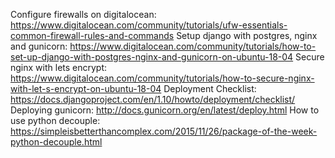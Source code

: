 Configure firewalls on digitalocean: https://www.digitalocean.com/community/tutorials/ufw-essentials-common-firewall-rules-and-commands
Setup django with postgres, nginx and gunicorn: https://www.digitalocean.com/community/tutorials/how-to-set-up-django-with-postgres-nginx-and-gunicorn-on-ubuntu-18-04
Secure nginx with lets encrypt: https://www.digitalocean.com/community/tutorials/how-to-secure-nginx-with-let-s-encrypt-on-ubuntu-18-04
Deployment Checklist: https://docs.djangoproject.com/en/1.10/howto/deployment/checklist/
Deploying gunicorn: http://docs.gunicorn.org/en/latest/deploy.html
How to use python decouple: https://simpleisbetterthancomplex.com/2015/11/26/package-of-the-week-python-decouple.html